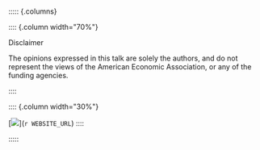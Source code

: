 # 

::::: {.columns}

:::: {.column width="70%"}

Disclaimer

The opinions expressed in this talk are solely the authors, and do not represent the views of the American Economic Association, or any of the funding agencies. 


::::

:::: {.column width="30%"}

[![](qrcode.png)](`r WEBSITE_URL`)
::::

:::::

